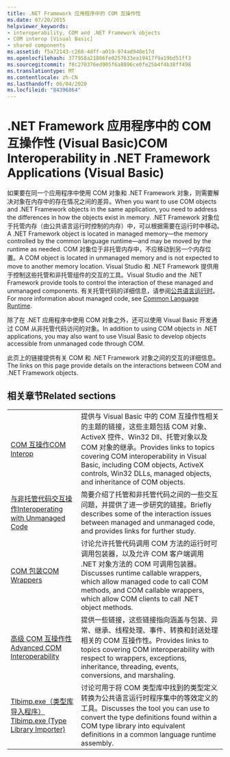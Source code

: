 ```yaml
---
title: .NET Framework 应用程序中的 COM 互操作性
ms.date: 07/20/2015
helpviewer_keywords:
- interoperability, COM and .NET Framework objects
- COM interop [Visual Basic]
- shared components
ms.assetid: f5a72143-c268-4dff-a019-974ad940e17d
ms.openlocfilehash: 377958a21886fe0257633ea19417f9a19bd51ff3
ms.sourcegitcommit: f8c270376ed905f6a8896ce0fe25b4f4b38ff498
ms.translationtype: MT
ms.contentlocale: zh-CN
ms.lasthandoff: 06/04/2020
ms.locfileid: "84396864"
---
```

# <a name="com-interoperability-in-net-framework-applications-visual-basic"></a><span data-ttu-id="23866-102">.NET Framework 应用程序中的 COM 互操作性 (Visual Basic)</span><span class="sxs-lookup"><span data-stu-id="23866-102">COM Interoperability in .NET Framework Applications (Visual Basic)</span></span>

<span data-ttu-id="23866-103">如果要在同一个应用程序中使用 COM 对象和 .NET Framework 对象，则需要解决对象在内存中的存在情况之间的差异。</span><span class="sxs-lookup"><span data-stu-id="23866-103">When you want to use COM objects and .NET Framework objects in the same application, you need to address the differences in how the objects exist in memory.</span></span> <span data-ttu-id="23866-104">.NET Framework 对象位于托管内存（由公共语言运行时控制的内存）中，可以根据需要在运行时中移动。</span><span class="sxs-lookup"><span data-stu-id="23866-104">A .NET Framework object is located in managed memory—the memory controlled by the common language runtime—and may be moved by the runtime as needed.</span></span> <span data-ttu-id="23866-105">COM 对象位于非托管内存中，不应移动到另一个内存位置。</span><span class="sxs-lookup"><span data-stu-id="23866-105">A COM object is located in unmanaged memory and is not expected to move to another memory location.</span></span> <span data-ttu-id="23866-106">Visual Studio 和 .NET Framework 提供用于控制这些托管和非托管组件的交互的工具。</span><span class="sxs-lookup"><span data-stu-id="23866-106">Visual Studio and the .NET Framework provide tools to control the interaction of these managed and unmanaged components.</span></span> <span data-ttu-id="23866-107">有关托管代码的详细信息，请参阅[公共语言运行时](../../../standard/clr.md)。</span><span class="sxs-lookup"><span data-stu-id="23866-107">For more information about managed code, see [Common Language Runtime](../../../standard/clr.md).</span></span>

<span data-ttu-id="23866-108">除了在 .NET 应用程序中使用 COM 对象之外，还可以使用 Visual Basic 开发通过 COM 从非托管代码访问的对象。</span><span class="sxs-lookup"><span data-stu-id="23866-108">In addition to using COM objects in .NET applications, you may also want to use Visual Basic to develop objects accessible from unmanaged code through COM.</span></span>

<span data-ttu-id="23866-109">此页上的链接提供有关 COM 和 .NET Framework 对象之间的交互的详细信息。</span><span class="sxs-lookup"><span data-stu-id="23866-109">The links on this page provide details on the interactions between COM and .NET Framework objects.</span></span>

## <a name="related-sections"></a><span data-ttu-id="23866-110">相关章节</span><span class="sxs-lookup"><span data-stu-id="23866-110">Related sections</span></span>

| | |
|---------|---------|
| [<span data-ttu-id="23866-111">COM 互操作</span><span class="sxs-lookup"><span data-stu-id="23866-111">COM Interop</span></span>](index.md) | <span data-ttu-id="23866-112">提供与 Visual Basic 中的 COM 互操作性相关的主题的链接，这些主题包括 COM 对象、ActiveX 控件、Win32 Dll、托管对象以及 COM 对象的继承。</span><span class="sxs-lookup"><span data-stu-id="23866-112">Provides links to topics covering COM interoperability in Visual Basic, including COM objects, ActiveX controls, Win32 DLLs, managed objects, and inheritance of COM objects.</span></span> |
| [<span data-ttu-id="23866-113">与非托管代码交互操作</span><span class="sxs-lookup"><span data-stu-id="23866-113">Interoperating with Unmanaged Code</span></span>](../../../framework/interop/index.md) | <span data-ttu-id="23866-114">简要介绍了托管和非托管代码之间的一些交互问题，并提供了进一步研究的链接。</span><span class="sxs-lookup"><span data-stu-id="23866-114">Briefly describes some of the interaction issues between managed and unmanaged code, and provides links for further study.</span></span> |
| [<span data-ttu-id="23866-115">COM 包装</span><span class="sxs-lookup"><span data-stu-id="23866-115">COM Wrappers</span></span>](../../../standard/native-interop/com-wrappers.md) | <span data-ttu-id="23866-116">讨论允许托管代码调用 COM 方法的运行时可调用包装器，以及允许 COM 客户端调用 .NET 对象方法的 COM 可调用包装器。</span><span class="sxs-lookup"><span data-stu-id="23866-116">Discusses runtime callable wrappers, which allow managed code to call COM methods, and COM callable wrappers, which allow COM clients to call .NET object methods.</span></span> |
| [<span data-ttu-id="23866-117">高级 COM 互操作性</span><span class="sxs-lookup"><span data-stu-id="23866-117">Advanced COM Interoperability</span></span>](../../../framework/interop/index.md) | <span data-ttu-id="23866-118">提供一些链接，这些链接指向涵盖与包装、异常、继承、线程处理、事件、转换和封送处理相关的 COM 互操作性。</span><span class="sxs-lookup"><span data-stu-id="23866-118">Provides links to topics covering COM interoperability with respect to wrappers, exceptions, inheritance, threading, events, conversions, and marshaling.</span></span> |
| [<span data-ttu-id="23866-119">Tlbimp.exe（类型库导入程序）</span><span class="sxs-lookup"><span data-stu-id="23866-119">Tlbimp.exe (Type Library Importer)</span></span>](../../../framework/tools/tlbimp-exe-type-library-importer.md) | <span data-ttu-id="23866-120">讨论可用于将 COM 类型库中找到的类型定义转换为公共语言运行时程序集中的等效定义的工具。</span><span class="sxs-lookup"><span data-stu-id="23866-120">Discusses the tool you can use to convert the type definitions found within a COM type library into equivalent definitions in a common language runtime assembly.</span></span> |
